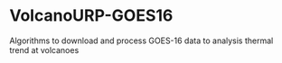 # VolcanoURP-GOES16
 Algorithms to download and process GOES-16 data to analysis thermal trend at volcanoes
